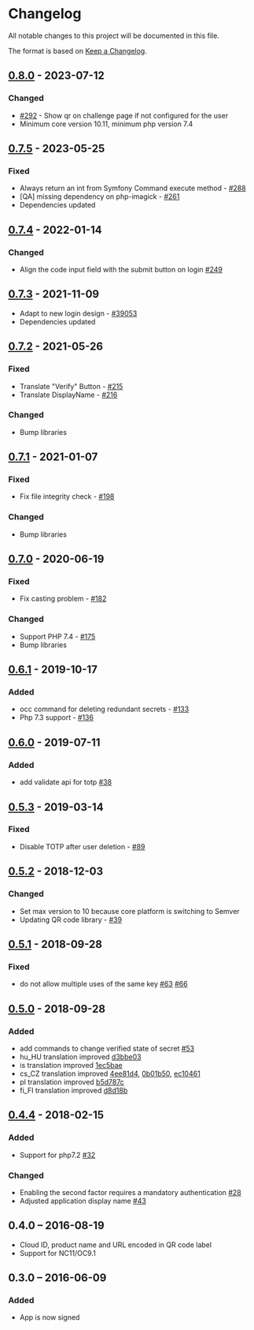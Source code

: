 # Changelog

All notable changes to this project will be documented in this file.

The format is based on [Keep a Changelog](http://keepachangelog.com/en/1.0.0/).

## [0.8.0] - 2023-07-12

### Changed

- [#292](https://github.com/owncloud/twofactor_totp/pull/292) - Show qr on challenge page if not configured for the user
- Minimum core version 10.11, minimum php version 7.4

## [0.7.5] - 2023-05-25

### Fixed

- Always return an int from Symfony Command execute method - [#288](https://github.com/owncloud/twofactor_totp/pull/288)
- [QA] missing dependency on php-imagick - [#261](https://github.com/owncloud/twofactor_totp/issues/261)
- Dependencies updated

## [0.7.4] - 2022-01-14

### Changed

- Align the code input field with the submit button on login [#249](https://github.com/owncloud/twofactor_totp/issues/249)

## [0.7.3] - 2021-11-09

- Adapt to new login design - [#39053](https://github.com/owncloud/twofactor_totp/issues/237)
- Dependencies updated

## [0.7.2] - 2021-05-26

### Fixed

- Translate "Verify" Button - [#215](https://github.com/owncloud/twofactor_totp/issues/215)
- Translate DisplayName - [#216](https://github.com/owncloud/twofactor_totp/issues/216)

### Changed

- Bump libraries


## [0.7.1] - 2021-01-07

### Fixed

- Fix file integrity check - [#198](https://github.com/owncloud/twofactor_totp/issues/198)

### Changed

- Bump libraries

## [0.7.0] - 2020-06-19

### Fixed

- Fix casting problem - [#182](https://github.com/owncloud/twofactor_totp/issues/182)

### Changed

- Support PHP 7.4 - [#175](https://github.com/owncloud/twofactor_totp/issues/175)
- Bump libraries

## [0.6.1] - 2019-10-17

### Added

- occ command for deleting redundant secrets - [#133](https://github.com/owncloud/twofactor_totp/pull/133)
- Php 7.3 support - [#136](https://github.com/owncloud/twofactor_totp/pull/136)

## [0.6.0] - 2019-07-11

### Added

- add validate api for totp [#38](https://github.com/owncloud/twofactor_totp/pull/38)

## [0.5.3] - 2019-03-14

### Fixed

- Disable TOTP after user deletion - [#89](https://github.com/owncloud/twofactor_totp/issues/89)

## [0.5.2] - 2018-12-03

### Changed

- Set max version to 10 because core platform is switching to Semver
- Updating QR code library - [#39](https://github.com/owncloud/twofactor_totp/issues/39)

## [0.5.1] - 2018-09-28

### Fixed

- do not allow multiple uses of the same key [#63](https://github.com/owncloud/twofactor_totp/pull/63) [#66](https://github.com/owncloud/twofactor_totp/pull/66)

## [0.5.0] - 2018-09-28

### Added

- add commands to change verified state of secret [#53](https://github.com/owncloud/twofactor_totp/pull/53)
- hu_HU translation improved [d3bbe03](https://github.com/owncloud/twofactor_totp/commit/d3bbe03976fae9467ce6197a4d2dff6f05589bf3)
- is translation improved [1ec5bae](https://github.com/owncloud/twofactor_totp/commit/1ec5baee7007933cc91d73edac58a6f51e0721b4)
- cs_CZ translation improved [4ee81d4](https://github.com/owncloud/twofactor_totp/commit/4ee81d4d8d6cd8d68b1eacf8572c02f9122d5415), [0b01b50](https://github.com/owncloud/twofactor_totp/commit/0b01b505e8373941ee6066082bb3a35101af405a),
[ec10461](https://github.com/owncloud/twofactor_totp/commit/ec104613388c3436b1dce4733bbf92f6495527c9)
- pl translation improved [b5d787c](https://github.com/owncloud/twofactor_totp/commit/b5d787c760b508a780564d654ed5bf8bb6d9e464)
- fi_FI translation improved [d8d18b](https://github.com/owncloud/twofactor_totp/commit/d8d18bcab511e12dc380498b74e250ffdf91f370)

## [0.4.4] - 2018-02-15

### Added

- Support for php7.2 [#32](https://github.com/owncloud/twofactor_totp/pull/32)

### Changed

- Enabling the second factor requires a mandatory authentication [#28](https://github.com/owncloud/twofactor_totp/pull/28)
- Adjusted application display name [#43](https://github.com/owncloud/twofactor_totp/pull/43)

## 0.4.0 – 2016-08-19

- Cloud ID, product name and URL encoded in QR code label
- Support for NC11/OC9.1

## 0.3.0 – 2016-06-09

### Added

- App is now signed

[Unreleased]: https://github.com/owncloud/twofactor_totp/compare/v0.8.0...master
[0.8.0]: https://github.com/owncloud/twofactor_totp/compare/v0.7.5...v0.8.0
[0.7.5]: https://github.com/owncloud/twofactor_totp/compare/v0.7.4...v0.7.5
[0.7.4]: https://github.com/owncloud/twofactor_totp/compare/v0.7.3...v0.7.4
[0.7.3]: https://github.com/owncloud/twofactor_totp/compare/v0.7.2...v0.7.3
[0.7.2]: https://github.com/owncloud/twofactor_totp/compare/v0.7.1...v0.7.2
[0.7.1]: https://github.com/owncloud/twofactor_totp/compare/v0.7.0...v0.7.1
[0.7.0]: https://github.com/owncloud/twofactor_totp/compare/v0.6.1...v0.7.0
[0.6.1]: https://github.com/owncloud/twofactor_totp/compare/v0.6.0...v0.6.1
[0.6.0]: https://github.com/owncloud/twofactor_totp/compare/0.5.3...v0.6.0
[0.5.3]: https://github.com/owncloud/twofactor_totp/compare/0.5.2...v0.5.3
[0.5.2]: https://github.com/owncloud/twofactor_totp/compare/0.5.1...0.5.2
[0.5.1]: https://github.com/owncloud/twofactor_totp/compare/0.5.0...0.5.1
[0.5.0]: https://github.com/owncloud/twofactor_totp/compare/0.4.4...0.5.0
[0.4.4]: https://github.com/owncloud/twofactor_totp/compare/0.3...0.4
